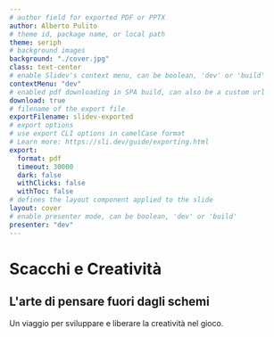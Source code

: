 ```yaml
---
# author field for exported PDF or PPTX
author: Alberto Pulito
# theme id, package name, or local path
theme: seriph
# background images
background: "./cover.jpg"
class: text-center
# enable Slidev's context menu, can be boolean, 'dev' or 'build'
contextMenu: "dev"
# enabled pdf downloading in SPA build, can also be a custom url
download: true
# filename of the export file
exportFilename: slidev-exported
# export options
# use export CLI options in camelCase format
# Learn more: https://sli.dev/guide/exporting.html
export:
  format: pdf
  timeout: 30000
  dark: false
  withClicks: false
  withToc: false
# defines the layout component applied to the slide
layout: cover
# enable presenter mode, can be boolean, 'dev' or 'build'
presenter: "dev"
---
```


# Scacchi e Creatività  
## L'arte di pensare fuori dagli schemi   
<span class="text-sm opacity-70">Un viaggio per sviluppare e liberare la creatività nel gioco.</span>

<div @click="$slidev.nav.next" class="absolute bottom-6 right-6 text-xl py-1" hover:bg="white op-10">
  <carbon:arrow-right />
</div>